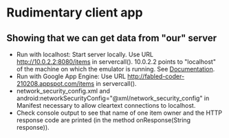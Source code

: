 # Rudimentary client app
## Showing that we can get data from "our" server
* Run with localhost: Start server locally. Use URL http://10.0.2.2:8080/items in servercall(). 
  10.0.2.2 points to "localhost" of the machine on which the emulator is running.
  See [Documentation](https://developer.android.com/studio/run/emulator-networking).
* Run with Google App Engine: Use URL http://fabled-coder-210208.appspot.com/items in servercall().
* network_security_config.xml and android:networkSecurityConfig="@xml/network_security_config"
  in Manifest necessary to allow cleartext connections to localhost.
* Check console output to see that name of one item owner and the HTTP response code are
  printed (in the method onResponse(String response)).
